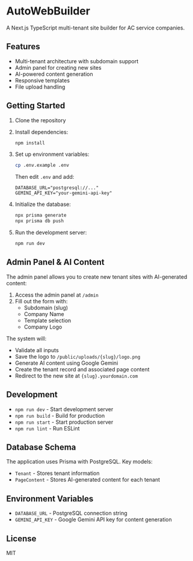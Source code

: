 # AutoWebBuilder

A Next.js TypeScript multi-tenant site builder for AC service companies.

## Features

- Multi-tenant architecture with subdomain support
- Admin panel for creating new sites
- AI-powered content generation
- Responsive templates
- File upload handling

## Getting Started

1. Clone the repository
2. Install dependencies:
   ```bash
   npm install
   ```

3. Set up environment variables:
   ```bash
   cp .env.example .env
   ```
   Then edit `.env` and add:
   ```
   DATABASE_URL="postgresql://..."
   GEMINI_API_KEY="your-gemini-api-key"
   ```

4. Initialize the database:
   ```bash
   npx prisma generate
   npx prisma db push
   ```

5. Run the development server:
   ```bash
   npm run dev
   ```

## Admin Panel & AI Content

The admin panel allows you to create new tenant sites with AI-generated content:

1. Access the admin panel at `/admin`
2. Fill out the form with:
   - Subdomain (slug)
   - Company Name
   - Template selection
   - Company Logo

The system will:
- Validate all inputs
- Save the logo to `/public/uploads/{slug}/logo.png`
- Generate AI content using Google Gemini
- Create the tenant record and associated page content
- Redirect to the new site at `{slug}.yourdomain.com`

## Development

- `npm run dev` - Start development server
- `npm run build` - Build for production
- `npm run start` - Start production server
- `npm run lint` - Run ESLint

## Database Schema

The application uses Prisma with PostgreSQL. Key models:

- `Tenant` - Stores tenant information
- `PageContent` - Stores AI-generated content for each tenant

## Environment Variables

- `DATABASE_URL` - PostgreSQL connection string
- `GEMINI_API_KEY` - Google Gemini API key for content generation

## License

MIT
